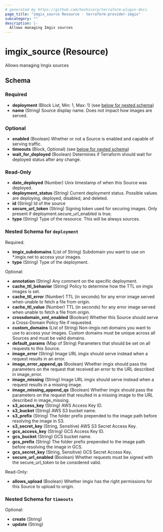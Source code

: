 ```yaml
---
# generated by https://github.com/hashicorp/terraform-plugin-docs
page_title: "imgix_source Resource - terraform-provider-imgix"
subcategory: ""
description: |-
  Allows managing Imgix sources
---
```


# imgix_source (Resource)

Allows managing Imgix sources



<!-- schema generated by tfplugindocs -->
## Schema

### Required

- **deployment** (Block List, Min: 1, Max: 1) (see [below for nested schema](#nestedblock--deployment))
- **name** (String) Source display name. Does not impact how images are served.

### Optional

- **enabled** (Boolean) Whether or not a Source is enabled and capable of serving traffic.
- **timeouts** (Block, Optional) (see [below for nested schema](#nestedblock--timeouts))
- **wait_for_deployed** (Boolean) Determines if Terraform should wait for deployed status after any change.

### Read-Only

- **date_deployed** (Number) Unix timestamp of when this Source was deployed.
- **deployment_status** (String) Current deployment status. Possible values are deploying, deployed, disabled, and deleted.
- **id** (String) Id of the source
- **secure_url_token** (String) Signing token used for securing images. Only present if deployment.secure_url_enabled is true.
- **type** (String) Type of the resource. This will be always sources.

<a id="nestedblock--deployment"></a>
### Nested Schema for `deployment`

Required:

- **imgix_subdomains** (List of String) Subdomain you want to use on *.imgix.net to access your images.
- **type** (String) Type of the deployment.

Optional:

- **annotation** (String) Any comment on the specific deployment.
- **cache_ttl_behavior** (String) Policy to determine how the TTL on imgix images is set.
- **cache_ttl_error** (Number) TTL (in seconds) for any error image served when unable to fetch a file from origin.
- **cache_ttl_value** (Number) TTL (in seconds) for any error image served when unable to fetch a file from origin.
- **crossdomain_xml_enabled** (Boolean) Whether this Source should serve a Cross-Domain Policy file if requested.
- **custom_domains** (List of String) Non-imgix.net domains you want to use to access your images. Custom domains must be unique across all Sources and must be valid domains.
- **default_params** (Map of String) Parameters that should be set on all requests to this Source.
- **image_error** (String) Image URL imgix should serve instead when a request results in an error.
- **image_error_append_qs** (Boolean) Whether imgix should pass the parameters on the request that received an error to the URL described in image_error.
- **image_missing** (String) Image URL imgix should serve instead when a request results in a missing image.
- **image_missing_append_qs** (Boolean) Whether imgix should pass the parameters on the request that resulted in a missing image to the URL described in image_missing.
- **s3_access_key** (String) AWS Access Key ID.
- **s3_bucket** (String) AWS S3 bucket name.
- **s3_prefix** (String) The folder prefix prepended to the image path before resolving the image in S3.
- **s3_secret_key** (String, Sensitive) AWS S3 Secret Access Key.
- **gcs_access_key** (String) GCS Access Key ID.
- **gcs_bucket** (String) GCS bucket name.
- **gcs_prefix** (String) The folder prefix prepended to the image path before resolving the image in GCS.
- **gcs_secret_key** (String, Sensitive) GCS Secret Access Key.
- **secure_url_enabled** (Boolean) Whether requests must be signed with the secure_url_token to be considered valid.

Read-Only:

- **allows_upload** (Boolean) Whether imgix has the right permissions for this Source to upload to origin.


<a id="nestedblock--timeouts"></a>
### Nested Schema for `timeouts`

Optional:

- **create** (String)
- **update** (String)


